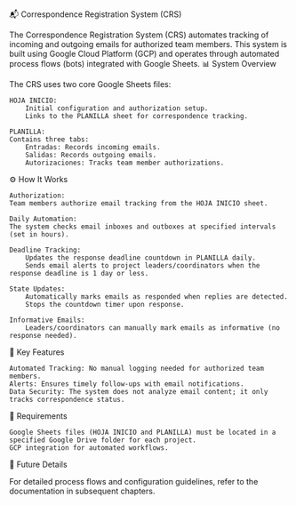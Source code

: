 📬 Correspondence Registration System (CRS)

The Correspondence Registration System (CRS) automates tracking of incoming and outgoing emails for authorized team members. This system is built using Google Cloud Platform (GCP) and operates through automated process flows (bots) integrated with Google Sheets.
📊 System Overview

The CRS uses two core Google Sheets files:

    HOJA INICIO:
        Initial configuration and authorization setup.
        Links to the PLANILLA sheet for correspondence tracking.

    PLANILLA:
    Contains three tabs:
        Entradas: Records incoming emails.
        Salidas: Records outgoing emails.
        Autorizaciones: Tracks team member authorizations.

⚙️ How It Works

    Authorization:
    Team members authorize email tracking from the HOJA INICIO sheet.

    Daily Automation:
    The system checks email inboxes and outboxes at specified intervals (set in hours).

    Deadline Tracking:
        Updates the response deadline countdown in PLANILLA daily.
        Sends email alerts to project leaders/coordinators when the response deadline is 1 day or less.

    State Updates:
        Automatically marks emails as responded when replies are detected.
        Stops the countdown timer upon response.

    Informative Emails:
        Leaders/coordinators can manually mark emails as informative (no response needed).

🚨 Key Features

    Automated Tracking: No manual logging needed for authorized team members.
    Alerts: Ensures timely follow-ups with email notifications.
    Data Security: The system does not analyze email content; it only tracks correspondence status.

📍 Requirements

    Google Sheets files (HOJA INICIO and PLANILLA) must be located in a specified Google Drive folder for each project.
    GCP integration for automated workflows.

📄 Future Details

For detailed process flows and configuration guidelines, refer to the documentation in subsequent chapters.
